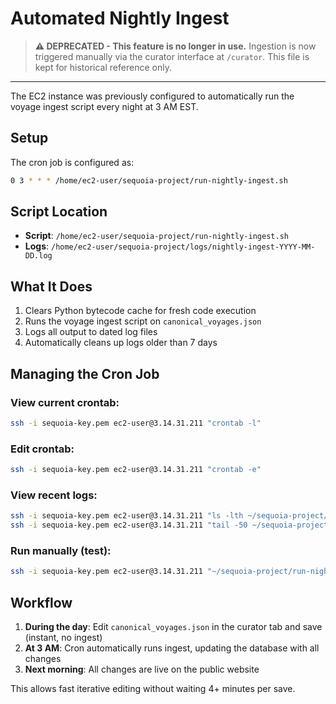 # Automated Nightly Ingest

> **⚠️ DEPRECATED - This feature is no longer in use.**
> Ingestion is now triggered manually via the curator interface at `/curator`.
> This file is kept for historical reference only.

---

The EC2 instance was previously configured to automatically run the voyage ingest script every night at 3 AM EST.

## Setup

The cron job is configured as:
```bash
0 3 * * * /home/ec2-user/sequoia-project/run-nightly-ingest.sh
```

## Script Location

- **Script**: `/home/ec2-user/sequoia-project/run-nightly-ingest.sh`
- **Logs**: `/home/ec2-user/sequoia-project/logs/nightly-ingest-YYYY-MM-DD.log`

## What It Does

1. Clears Python bytecode cache for fresh code execution
2. Runs the voyage ingest script on `canonical_voyages.json`
3. Logs all output to dated log files
4. Automatically cleans up logs older than 7 days

## Managing the Cron Job

### View current crontab:
```bash
ssh -i sequoia-key.pem ec2-user@3.14.31.211 "crontab -l"
```

### Edit crontab:
```bash
ssh -i sequoia-key.pem ec2-user@3.14.31.211 "crontab -e"
```

### View recent logs:
```bash
ssh -i sequoia-key.pem ec2-user@3.14.31.211 "ls -lth ~/sequoia-project/logs/"
ssh -i sequoia-key.pem ec2-user@3.14.31.211 "tail -50 ~/sequoia-project/logs/nightly-ingest-*.log"
```

### Run manually (test):
```bash
ssh -i sequoia-key.pem ec2-user@3.14.31.211 "~/sequoia-project/run-nightly-ingest.sh"
```

## Workflow

1. **During the day**: Edit `canonical_voyages.json` in the curator tab and save (instant, no ingest)
2. **At 3 AM**: Cron automatically runs ingest, updating the database with all changes
3. **Next morning**: All changes are live on the public website

This allows fast iterative editing without waiting 4+ minutes per save.
